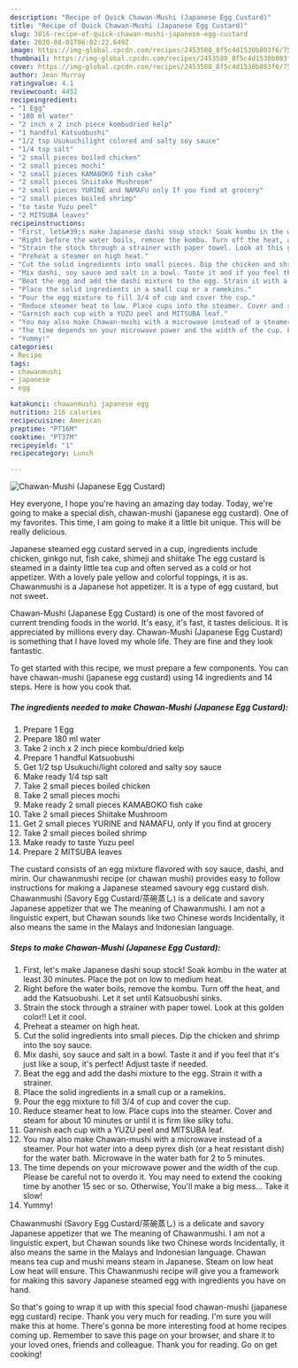 ```yaml
---
description: "Recipe of Quick Chawan-Mushi (Japanese Egg Custard)"
title: "Recipe of Quick Chawan-Mushi (Japanese Egg Custard)"
slug: 3816-recipe-of-quick-chawan-mushi-japanese-egg-custard
date: 2020-08-01T06:02:22.649Z
image: https://img-global.cpcdn.com/recipes/2453580_8f5c4d1530b803f6/751x532cq70/chawan-mushi-japanese-egg-custard-recipe-main-photo.jpg
thumbnail: https://img-global.cpcdn.com/recipes/2453580_8f5c4d1530b803f6/751x532cq70/chawan-mushi-japanese-egg-custard-recipe-main-photo.jpg
cover: https://img-global.cpcdn.com/recipes/2453580_8f5c4d1530b803f6/751x532cq70/chawan-mushi-japanese-egg-custard-recipe-main-photo.jpg
author: Jean Murray
ratingvalue: 4.1
reviewcount: 4452
recipeingredient:
- "1 Egg"
- "180 ml water"
- "2 inch x 2 inch piece kombudried kelp"
- "1 handful Katsuobushi"
- "1/2 tsp Usukuchilight colored and salty soy sauce"
- "1/4 tsp salt"
- "2 small pieces boiled chicken"
- "2 small pieces mochi"
- "2 small pieces KAMABOKO fish cake"
- "2 small pieces Shiitake Mushroom"
- "2 small pieces YURINE and NAMAFU only If you find at grocery"
- "2 small pieces boiled shrimp"
- "to taste Yuzu peel"
- "2 MITSUBA leaves"
recipeinstructions:
- "First, let&#39;s make Japanese dashi soup stock! Soak kombu in the water at least 30 minutes. Place the pot on low to medium heat."
- "Right before the water boils, remove the kombu. Turn off the heat, and add the Katsuobushi. Let it set until Katsuobushi sinks."
- "Strain the stock through a strainer with paper towel. Look at this golden color!! Let it cool."
- "Preheat a steamer on high heat."
- "Cut the solid ingredients into small pieces. Dip the chicken and shrimp into the soy sauce."
- "Mix dashi, soy sauce and salt in a bowl. Taste it and if you feel that it&#39;s just like a soup, it&#39;s perfect! Adjust taste if needed."
- "Beat the egg and add the dashi mixture to the egg. Strain it with a strainer."
- "Place the solid ingredients in a small cup or a ramekins."
- "Pour the egg mixture to fill 3/4 of cup and cover the cup."
- "Reduce steamer heat to low. Place cups into the steamer. Cover and steam for about 10 minutes or until it is firm like silky tofu."
- "Garnish each cup with a YUZU peel and MITSUBA leaf."
- "You may also make Chawan-mushi with a microwave instead of a steamer. Pour hot water into a deep pyrex dish (or a heat resistant dish) for the water bath. Microwave in the water bath for 2 to 5 minutes."
- "The time depends on your microwave power and the width of the cup. Please be careful not to overdo it. You may need to extend the cooking time by another 15 sec or so. Otherwise, You&#39;ll make a big mess... Take it slow!"
- "Yummy!"
categories:
- Recipe
tags:
- chawanmushi
- japanese
- egg

katakunci: chawanmushi japanese egg 
nutrition: 216 calories
recipecuisine: American
preptime: "PT16M"
cooktime: "PT37M"
recipeyield: "1"
recipecategory: Lunch

---
```



![Chawan-Mushi (Japanese Egg Custard)](https://img-global.cpcdn.com/recipes/2453580_8f5c4d1530b803f6/751x532cq70/chawan-mushi-japanese-egg-custard-recipe-main-photo.jpg)

Hey everyone, I hope you're having an amazing day today. Today, we're going to make a special dish, chawan-mushi (japanese egg custard). One of my favorites. This time, I am going to make it a little bit unique. This will be really delicious.

Japanese steamed egg custard served in a cup, ingredients include chicken, ginkgo nut, fish cake, shimeji and shiitake The egg custard is steamed in a dainty little tea cup and often served as a cold or hot appetizer. With a lovely pale yellow and colorful toppings, it is as. Chawanmushi is a Japanese hot appetizer. It is a type of egg custard, but not sweet.

Chawan-Mushi (Japanese Egg Custard) is one of the most favored of current trending foods in the world. It's easy, it's fast, it tastes delicious. It is appreciated by millions every day. Chawan-Mushi (Japanese Egg Custard) is something that I have loved my whole life. They are fine and they look fantastic.


To get started with this recipe, we must prepare a few components. You can have chawan-mushi (japanese egg custard) using 14 ingredients and 14 steps. Here is how you cook that.

<!--inarticleads1-->

##### The ingredients needed to make Chawan-Mushi (Japanese Egg Custard):

1. Prepare 1 Egg
1. Prepare 180 ml water
1. Take 2 inch x 2 inch piece kombu/dried kelp
1. Prepare 1 handful Katsuobushi
1. Get 1/2 tsp Usukuchi/light colored and salty soy sauce
1. Make ready 1/4 tsp salt
1. Take 2 small pieces boiled chicken
1. Take 2 small pieces mochi
1. Make ready 2 small pieces KAMABOKO fish cake
1. Take 2 small pieces Shiitake Mushroom
1. Get 2 small pieces YURINE and NAMAFU, only If you find at grocery
1. Take 2 small pieces boiled shrimp
1. Make ready to taste Yuzu peel
1. Prepare 2 MITSUBA leaves


The custard consists of an egg mixture flavored with soy sauce, dashi, and mirin. Our chawanmushi recipe (or chawan mushi) provides easy to follow instructions for making a Japanese steamed savoury egg custard dish. Chawanmushi (Savory Egg Custard/茶碗蒸し) is a delicate and savory Japanese appetizer that we The meaning of Chawanmushi. I am not a linguistic expert, but Chawan sounds like two Chinese words Incidentally, it also means the same in the Malays and Indonesian language. 

<!--inarticleads2-->

##### Steps to make Chawan-Mushi (Japanese Egg Custard):

1. First, let&#39;s make Japanese dashi soup stock! Soak kombu in the water at least 30 minutes. Place the pot on low to medium heat.
1. Right before the water boils, remove the kombu. Turn off the heat, and add the Katsuobushi. Let it set until Katsuobushi sinks.
1. Strain the stock through a strainer with paper towel. Look at this golden color!! Let it cool.
1. Preheat a steamer on high heat.
1. Cut the solid ingredients into small pieces. Dip the chicken and shrimp into the soy sauce.
1. Mix dashi, soy sauce and salt in a bowl. Taste it and if you feel that it&#39;s just like a soup, it&#39;s perfect! Adjust taste if needed.
1. Beat the egg and add the dashi mixture to the egg. Strain it with a strainer.
1. Place the solid ingredients in a small cup or a ramekins.
1. Pour the egg mixture to fill 3/4 of cup and cover the cup.
1. Reduce steamer heat to low. Place cups into the steamer. Cover and steam for about 10 minutes or until it is firm like silky tofu.
1. Garnish each cup with a YUZU peel and MITSUBA leaf.
1. You may also make Chawan-mushi with a microwave instead of a steamer. Pour hot water into a deep pyrex dish (or a heat resistant dish) for the water bath. Microwave in the water bath for 2 to 5 minutes.
1. The time depends on your microwave power and the width of the cup. Please be careful not to overdo it. You may need to extend the cooking time by another 15 sec or so. Otherwise, You&#39;ll make a big mess... Take it slow!
1. Yummy!


Chawanmushi (Savory Egg Custard/茶碗蒸し) is a delicate and savory Japanese appetizer that we The meaning of Chawanmushi. I am not a linguistic expert, but Chawan sounds like two Chinese words Incidentally, it also means the same in the Malays and Indonesian language. Chawan means tea cup and mushi means steam in Japanese. Steam on low heat Low heat will ensure. This Chawanmushi recipe will give you a framework for making this savory Japanese steamed egg with ingredients you have on hand. 

So that's going to wrap it up with this special food chawan-mushi (japanese egg custard) recipe. Thank you very much for reading. I'm sure you will make this at home. There's gonna be more interesting food at home recipes coming up. Remember to save this page on your browser, and share it to your loved ones, friends and colleague. Thank you for reading. Go on get cooking!
